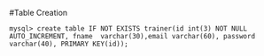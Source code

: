 #Table Creation

`mysql> create table IF NOT EXISTS trainer(id int(3) NOT NULL AUTO_INCREMENT, fname  varchar(30),email varchar(60), password varchar(40), PRIMARY KEY(id));`

